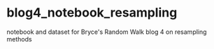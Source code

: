 # blog4_notebook_resampling
notebook and dataset for Bryce's Random Walk blog 4 on resampling methods
